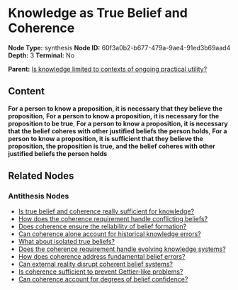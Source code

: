 # Knowledge as True Belief and Coherence

**Node Type:** synthesis
**Node ID:** 60f3a0b2-b677-479a-9ae4-91ed3b69aad4
**Depth:** 3
**Terminal:** No

**Parent:** [Is knowledge limited to contexts of ongoing practical utility?](is-knowledge-limited-to-contexts-of-ongoing-practical-utility-antithesis-74999642-c4ea-4a9e-a493-82556ea1c3d4.md)

## Content

**For a person to know a proposition, it is necessary that they believe the proposition**, **For a person to know a proposition, it is necessary for the proposition to be true**, **For a person to know a proposition, it is necessary that the belief coheres with other justified beliefs the person holds**, **For a person to know a proposition, it is sufficient that they believe the proposition, the proposition is true, and the belief coheres with other justified beliefs the person holds**

## Related Nodes

### Antithesis Nodes

- [Is true belief and coherence really sufficient for knowledge?](is-true-belief-and-coherence-really-sufficient-for-knowledge-antithesis-2361ec80-c3cb-4503-b98d-e05329ccc247.md)
- [How does the coherence requirement handle conflicting beliefs?](how-does-the-coherence-requirement-handle-conflicting-beliefs-antithesis-da284330-e043-44af-9cc6-9b937e9c3163.md)
- [Does coherence ensure the reliability of belief formation?](does-coherence-ensure-the-reliability-of-belief-formation-antithesis-5ed7382b-450e-435f-bc01-dfe8a257a44a.md)
- [Can coherence alone account for historical knowledge errors?](can-coherence-alone-account-for-historical-knowledge-errors-antithesis-7f311c3d-3405-4c9d-9a6b-4b75622b2c6e.md)
- [What about isolated true beliefs?](what-about-isolated-true-beliefs-antithesis-da77e6bf-d984-410b-a11a-b6fcf6cbbc03.md)
- [Does the coherence requirement handle evolving knowledge systems?](does-the-coherence-requirement-handle-evolving-knowledge-systems-antithesis-69c9e02b-50a3-480e-b254-9f06908ce69c.md)
- [How does coherence address fundamental belief errors?](how-does-coherence-address-fundamental-belief-errors-antithesis-0ff03f46-2509-44b5-bcd1-e6a05874370d.md)
- [Can external reality disrupt coherent belief systems?](can-external-reality-disrupt-coherent-belief-systems-antithesis-1a7f8184-75f3-47f3-906c-4ceb7fece864.md)
- [Is coherence sufficient to prevent Gettier-like problems?](is-coherence-sufficient-to-prevent-gettier-like-problems-antithesis-00055395-c213-4773-9934-52c03c42e384.md)
- [Can coherence account for degrees of belief confidence?](can-coherence-account-for-degrees-of-belief-confidence-antithesis-3b29f4e3-453c-4933-b6b8-532afaa8979e.md)
